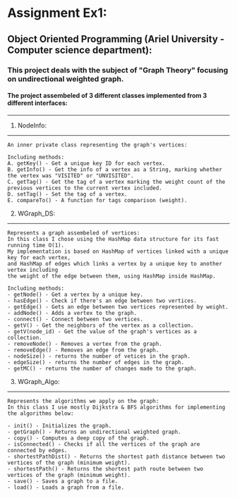 # Assignment Ex1:

## Object Oriented Programming (Ariel University - Computer science department):

### This project deals with the subject of "Graph Theory" focusing on undirectional weighted graph.
#### The project assembeled of 3 different classes implemented from 3 different interfaces:

------------------------------------------------------------------------------------------

1.	NodeInfo:
------------------------------------------------------------------------------------------
	An inner private class representing the graph's vertices:
	
	Including methods:
	A. getKey() - Get a unique key ID for each vertex.
	B. getInfo() - Get the info of a vertex as a String, marking whether the vertex was "VISITED" or "UNVISITED".
	C. getTag() - Get the tag of a vertex marking the weight count of the previous vertices to the current vertex included.
	D. setTag() - Set the tag of a vertex.
	E. compareTo() - A function for tags comparison (weight).


2.	WGraph_DS:
------------------------------------------------------------------------------------------
	Represents a graph assembeled of vertices:
	In this class I chose using the HashMap data structure for its fast running time O(1).
	My implementation is based on HashMap of vertices linked with a unique key for each vertex,
 	and HashMap of edges which links a vertex by a unique key to another vertex including
  	the weight of the edge between them, using HashMap inside HashMap.
	
	Including methods:
	- getNode() - Get a vertex by a unique key.
	- hasEdge() - Check if there's an edge between two vertices.
	- getEdge() - Gets an edge between two vertices represented by weight.
	- addNode() - Adds a vertex to the graph.
	- connect() - Connect between two vertices.
	- getV() - Get the neighbors of the vertex as a collection.
	- getV(node_id) - Get the value of the graph's vertices as a collection.
 	- removeNode() - Removes a vertex from the graph.
	- removeEdge() - Removes an edge from the graph.
  	- nodeSize() - returns the number of vetices in the graph.
 	- edgeSize() - returns the number of edges in the graph.
	- getMC() - returns the number of changes made to the graph.

3.  WGraph_Algo: 
------------------------------------------------------------------------------------------
	Represents the algorithms we apply on the graph:
 	In this class I use mostly Dijkstra & BFS algorithms for implementing the algorithms below:
	
	- init() - Initializes the graph.
	- getGraph() - Returns an undirectional weighted graph.
	- copy() - Computes a deep copy of the graph.
	- isConnected() - Checks if all the vertices of the graph are connected by edges.
	- shortestPathDist() - Returns the shortest path distance between two vertices of the graph (minimum weight). 
	- shortestPath() - Returns the shortest path route between two vertices of the graph (minimum weight).
  	- save() - Saves a graph to a file.
 	- load() - Loads a graph from a file.
